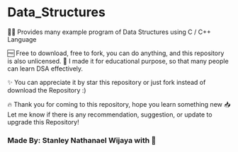 # Data_Structures

🧑‍💻 Provides many example program of Data Structures using C / C++ Language

🆓 Free to download, free to fork, you can do anything, and this repository is also unlicensed.
🏫 I made it for educational purpose, so that many people can learn DSA effectively.

✨ You can appreciate it by star this repository or just fork instead of download the Repository :)

🔥 Thank you for coming to this repository, hope you learn something new
📥 Let me know if there is any recommendation, suggestion, or update to upgrade this Repository!

### Made By: Stanley Nathanael Wijaya with 🤍
